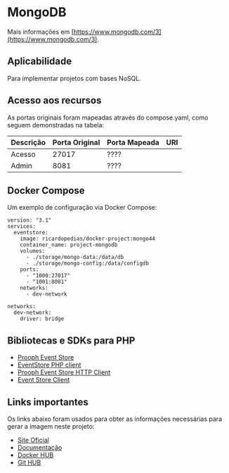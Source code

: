 # MongoDB

Mais informações em [https://www.mongodb.com/3](https://www.mongodb.com/3).

## Aplicabilidade

Para implementar projetos com bases NoSQL.

## Acesso aos recursos

As portas originais foram mapeadas através do compose.yaml, como seguem demonstradas na tabela:

| Descrição       | Porta Original | Porta Mapeada | URI                         |
| --------------- | -------------- | ------------- | --------------------------- |
|  Acesso         | 27017          | ????          |                             |
|  Admin          | 8081           | ????          |                             |

## Docker Compose

Um exemplo de configuração via Docker Compose:

```
version: "3.1"
services:
  eventstore:
    image: ricardopedias/docker-project:mongo44
    container_name: project-mongodb
    volumes:
      - ./storage/mongo-data:/data/db 
      - ./storage/mongo-config:/data/configdb
    ports:
      - "1000:27017"
      - "1001:8081"
    networks:
      - dev-network
      
networks:
  dev-network:
    driver: bridge
```

## Bibliotecas e SDKs para PHP

- [Prooph Event Store](https://github.com/prooph/event-store)
- [EventStore PHP client](https://github.com/FriendsOfOuro/geteventstore-php-core)
- [Prooph Event Store HTTP Client](https://github.com/prooph/event-store-http-client/)
- [Event Store Client](https://github.com/madkom/event-store-client)

## Links importantes

Os links abaixo foram usados para obter as informações necessárias para gerar a imagem neste projeto:

- [Site Oficial](https://www.eventstore.com)
- [Documentação](https://developers.eventstore.com/)
- [Docker HUB](https://hub.docker.com/r/eventstore/eventstore)
- [Git HUB](https://github.com/EventStore/EventStore)